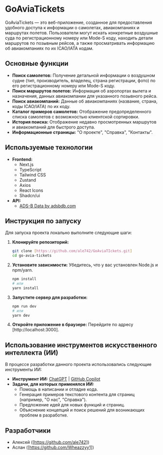 # GoAviaTickets

GoAviaTickets — это веб-приложение, созданное для предоставления удобного доступа к информации о самолетах, авиакомпаниях и маршрутах полетов. Пользователи могут искать конкретные воздушные суда по регистрационному номеру или Mode-S коду, находить детали маршрутов по позывным рейсов, а также просматривать информацию об авиакомпаниях по их ICAO/IATA кодам.

## Основные функции

*   **Поиск самолетов:** Получение детальной информации о воздушном судне (тип, производитель, владелец, страна регистрации, фото) по его регистрационному номеру или Mode-S коду.
*   **Поиск маршрутов полетов:** Информация об аэропортах вылета и назначения, данных авиакомпании для указанного позывного рейса.
*   **Поиск авиакомпаний:** Данные об авиакомпаниях (название, страна, коды ICAO/IATA) по их коду.
*   **Каталог примеров самолетов:** Отображение предопределенного списка самолетов с возможностью клиентской сортировки.
*   **История поиска:** Отображение недавно просмотренных маршрутов и авиакомпаний для быстрого доступа.
*   **Информационные страницы:** "О проекте", "Справка", "Контакты".

## Используемые технологии

*   **Frontend:**
    *   Next.js
    *   TypeScript
    *   Tailwind CSS
    *   Zustand
    *   Axios
    *   React Icons
    *   Shadcn/ui
*   **API:**
    *   [ADS-B Data by adsbdb.com](https://www.adsbdb.com/)

## Инструкция по запуску

Для запуска проекта локально выполните следующие шаги:

1.  **Клонируйте репозиторий:**
    ```bash
    git clone [https://github.com/ale742/GoAviaTIckets.git]
    cd go-avia-tickets
    ```

2.  **Установите зависимости:**
    Убедитесь, что у вас установлен Node.js и npm/yarn.
    ```bash
    npm install
    # или
    yarn install
    ```

3.  **Запустите сервер для разработки:**
    ```bash
    npm run dev
    # или
    yarn dev
    ```

4.  **Откройте приложение в браузере:**
    Перейдите по адресу [http://localhost:3000].

## Использование инструментов искусственного интеллекта (ИИ)
В процессе разработки данного проекта использовались следующие инструменты ИИ:

*   **Инструмент ИИ:** [ChatGPT](https://chat.openai.com/) | [GitHub Copilot](https://github.com/features/copilot)
*   **Задачи, для которых применялся ИИ:**
    *   Помощь в написании и отладке кода.
    *   Генерация примеров текстового контента для страниц (например, "О нас", "Справка").
    *   Предложение идей для новых функций и страниц.
    *   Объяснение концепций и поиск решений для возникающих проблем в разработке.

## Разработчики

*   Алексей ([https://github.com/ale742])
*   Аслан ([https://github.com/Wheazzyy1])